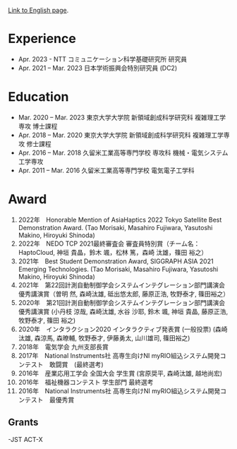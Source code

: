 [Link to English page](./index_English.html).

# Experience
- Apr. 2023 -           NTT コミュニケーション科学基礎研究所 研究員
- Apr. 2021 –	Mar. 2023 日本学術振興会特別研究員 (DC2)

# Education
- Mar. 2020 –	Mar. 2023 東京大学大学院 新領域創成科学研究科 複雑理工学専攻 博士課程
- Apr. 2018 – Mar. 2020 東京大学大学院 新領域創成科学研究科 複雑理工学専攻 修士課程
- Apr. 2016 – Mar. 2018 久留米工業高等専門学校 専攻科 機械・電気システム工学専攻
- Apr. 2011 – Mar. 2016 久留米工業高等専門学校 電気電子工学科

# Award
 1. 2022年　Honorable Mention of AsiaHaptics 2022 Tokyo Satellite Best Demonstration Award. (Tao Morisaki, Masahiro Fujiwara, Yasutoshi Makino, Hiroyuki Shinoda)
 1. 2022年　NEDO TCP 2021最終審査会 審査員特別賞（チーム名：HaptoCloud, 神垣 貴晶，鈴木 颯，松林 篤，森崎 汰雄，篠田 裕之）
 1. 2021年　Best Student Demonstration Award, SIGGRAPH ASIA 2021 Emerging Technologies. (Tao Morisaki, Masahiro Fujiwara, Yasutoshi Makino, Hiroyuki Shinoda)
 1. 2021年　第22回計測自動制御学会システムインテグレーション部門講演会優秀講演賞（曽明 然, 森崎汰雄, 砥出悠太郎, 藤原正浩, 牧野泰才, 篠田裕之）
 1. 2020年　第21回計測自動制御学会システムインテグレーション部門講演会優秀講演賞 (小丹枝 涼哉, 森崎汰雄, 水谷 沙耶, 鈴木 颯, 神垣 貴晶, 藤原正浩, 牧野泰才, 篠田 裕之)
 1. 2020年　インタラクション2020 インタラクティブ発表賞 (一般投票) (森崎汰雄, 森涼馬, 森暸輔, 牧野泰才, 伊藤勇太, 山川雄司, 篠田裕之)
 1. 2018年　電気学会 九州支部長賞
 1. 2017年　National Instruments社 高専生向けNI myRIO組込システム開発コンテスト　敢闘賞　(最終選考)
 1. 2016年　産業応用工学会 全国大会 学生賞 (宮原奨平, 森崎汰雄, 越地尚宏)
 1. 2016年　福祉機器コンテスト 学生部門 最終選考
 1. 2016年　National Instruments社 高専生向けNI myRIO組込システム開発コンテスト　最優秀賞

## Grants
-JST ACT-X